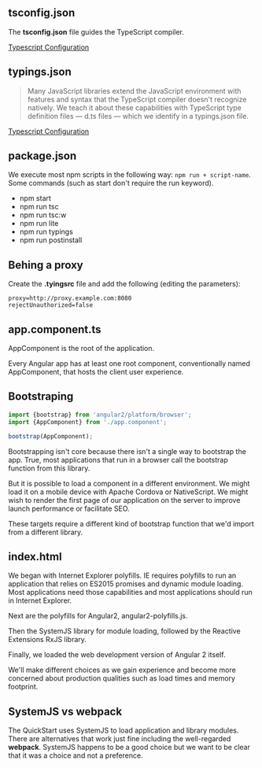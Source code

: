 ## tsconfig.json

The **tsconfig.json** file guides the TypeScript compiler.

[Typescript Configuration](https://angular.io/docs/ts/latest/guide/typescript-configuration.html#!#tsconfig)

## typings.json

> Many JavaScript libraries extend the JavaScript environment with features and syntax that the TypeScript compiler doesn't recognize natively. We teach it about these capabilities with TypeScript type definition files — d.ts files — which we identify in a typings.json file.

[Typescript Configuration](https://angular.io/docs/ts/latest/guide/typescript-configuration.html#!#tsconfig)

## package.json

We execute most npm scripts in the following way: ```npm run + script-name```. Some commands (such as start don't require the run keyword).

- npm start
- npm run tsc
- npm run tsc:w
- npm run lite
- npm run typings
- npm run postinstall

## Behing a proxy

Create the **.tyingsrc** file and add the following (editing the parameters):

```
proxy=http://proxy.example.com:8080
rejectUnauthorized=false
```

## app.component.ts

AppComponent is the root of the application.

Every Angular app has at least one root component, conventionally named AppComponent, that hosts the client user experience.

## Bootstraping

```typescript
import {bootstrap} from 'angular2/platform/browser';
import {AppComponent} from './app.component';

bootstrap(AppComponent);
```

Bootstrapping isn't core because there isn't a single way to bootstrap the app. True, most applications that run in a browser call the bootstrap function from this library.

But it is possible to load a component in a different environment. We might load it on a mobile device with Apache Cordova or NativeScript. We might wish to render the first page of our application on the server to improve launch performance or facilitate SEO.

These targets require a different kind of bootstrap function that we'd import from a different library.

## index.html

We began with Internet Explorer polyfills. IE requires polyfills to run an application that relies on ES2015 promises and dynamic module loading. Most applications need those capabilities and most applications should run in Internet Explorer.

Next are the polyfills for Angular2, angular2-polyfills.js.

Then the SystemJS library for module loading, followed by the Reactive Extensions RxJS library.

Finally, we loaded the web development version of Angular 2 itself.

We'll make different choices as we gain experience and become more concerned about production qualities such as load times and memory footprint.

## SystemJS vs webpack

The QuickStart uses SystemJS to load application and library modules. There are alternatives that work just fine including the well-regarded **webpack**. SystemJS happens to be a good choice but we want to be clear that it was a choice and not a preference.

